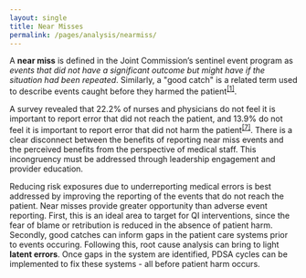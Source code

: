 ```yaml
---
layout: single
title: Near Misses
permalink: /pages/analysis/nearmiss/
---
```


A **near miss** is defined in the Joint Commission’s sentinel event program as _events that did not have a significant outcome but might have if the situation had been repeated_. Similarly, a "good catch" is a related term used to describe events caught before they harmed the patient<sup>[[1]](https://rauchb.github.io/RMI-5103/assets/sources/#1)</sup>.

A survey revealed that 22.2% of nurses and physicians do not feel it is important to report error that did not reach the patient, and 13.9% do not feel it is important to report error that did not harm the patient<sup>[[7]](https://rauchb.github.io/RMI-5103/assets/sources/#7)</sup>. There is a clear disconnect between the benefits of reporting near miss events and the perceived benefits from the perspective of medical staff. This incongruency must be addressed through leadership engagement and provider education.

Reducing risk exposures due to underreporting medical errors is best addressed by improving the reporting of the events that do not reach the patient. Near misses provide greater opportunity than adverse event reporting. First, this is an ideal area to target for QI interventions, since the fear of blame or retribution is reduced in the absence of patient harm. Secondly, good catches can inform gaps in the patient care systems prior to events occuring. Following this, root cause analysis can bring to light **latent errors**. Once gaps in the system are identified, PDSA cycles can be implemented to fix these systems - all before patient harm occurs. 